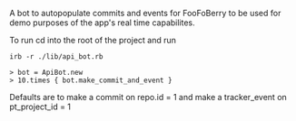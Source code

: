 A bot to autopopulate commits and events for FooFoBerry to be used for demo
purposes of the app's real time capabilites.

To run cd into the root of the project and run

```
irb -r ./lib/api_bot.rb

> bot = ApiBot.new
> 10.times { bot.make_commit_and_event }
```

Defaults are to make a commit on repo.id = 1 and make a tracker\_event on pt\_project_id = 1
